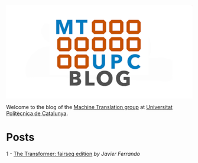 <p align="center">
<img src="./assets/0_General/mupc_blog_header.png?raw=true" align="center" alt="MT UPC Blog"/>
</p>

Welcome to the blog of the [Machine Translation group](https://mt.cs.upc.edu) at [Universitat Politècnica de Catalunya](https://upc.edu/en).

# Posts

1 - [The Transformer: fairseq edition](./posts/1_TheTransformer.md) *by Javier Ferrando*
